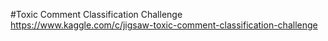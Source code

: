 #Toxic Comment Classification Challenge
https://www.kaggle.com/c/jigsaw-toxic-comment-classification-challenge
